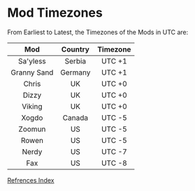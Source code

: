 # Mod Timezones

From Earliest to Latest, the Timezones of the Mods in UTC are:

| Mod | Country | Timezone |
|:---:|:---:|:---:|
|Sa'yless| Serbia| UTC +1|
|Granny Sand| Germany| UTC +1|
|Chris| UK| UTC +0|
|Dizzy| UK| UTC +0|
|Viking| UK| UTC +0|
|Xogdo| Canada| UTC -5|
|Zoomun| US| UTC -5|
|Rowen| US| UTC -5|
|Nerdy| US| UTC -7|
|Fax| US| UTC -8|

[Refrences Index](./Refrences%20Index.md)
